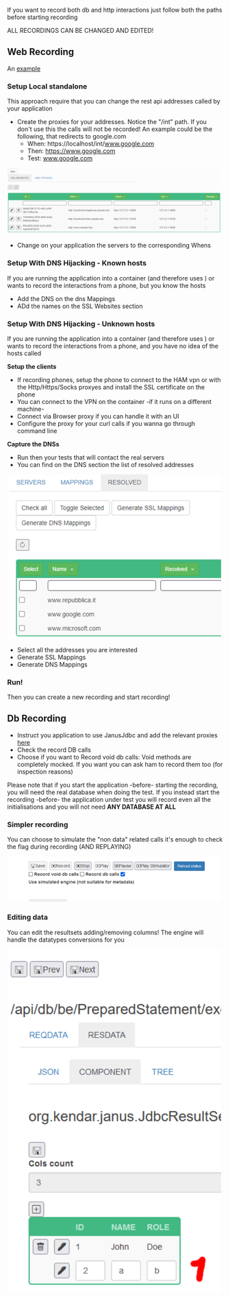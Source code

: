 
If you want to record both db and http interactions just follow both the paths before
starting recording

ALL RECORDINGS CAN BE CHANGED AND EDITED!

## Web Recording

An [example](../../generated/localsample.md) 

### Setup Local standalone

This approach require that you can change the rest api addresses called by your application

* Create the proxies for your addresses. Notice the "/int" path. If you don't use this the calls will not be recorded! An example could be the following, that redirects to google.com
  * When: https://localhost/int/www.google.com
  * Then: https://www.google.com
  * Test: www.google.com

 <img src="../../images/ham_proxies.gif" width="500"/>

* Change on your application the servers to the corresponding Whens

### Setup With DNS Hijacking - Known hosts

If you are running the application into a container (and therefore uses ) or wants to record
the interactions from a phone, but you know the hosts

* Add the DNS on the dns Mappings
* ADd the names on the SSL Websites section

### Setup With DNS Hijacking - Unknown hosts

If you are running the application into a container (and therefore uses ) or wants to record
the interactions from a phone, and you have no idea of the hosts called

<B>Setup the clients</b>

* If recording phones, setup the phone to connect to the HAM vpn or with the Http/Https/Socks proxyes and install the SSL certificate on the phone
* You can connect to the VPN on the container -if it runs on a different machine-
* Connect via Browser proxy if you can handle it with an UI
* Configure the proxy for your curl calls if you wanna go through command line

<b>Capture the DNSs</b>

* Run then your tests that will contact the real servers
* You can find on the DNS section the list of resolved addresses


 <img src="../../images/dns_resolved_android.gif" width="500"/>

* Select all the addresses you are interested
* Generate SSL Mappings
* Generate DNS Mappings

### Run!

Then you can create a new recording and start recording!

## Db Recording

* Instruct you application to use JanusJdbc and add the relevant proxies [here](../../jdbc.md)
* Check the record DB calls
* Choose if you want to Record void db calls: Void methods are completely mocked. If you want you can ask ham to record them too (for inspection reasons)

Please note that if you start the application -before- starting the recording, you will need
the real database when doing the test. If you instead start the recording -before- the
application under test you will record even all the initialisations and you will not need
<B>ANY DATABASE AT ALL</b>

### Simpler recording 

You can choose to simulate the "non data" related calls it's enough to check the flag during recording (AND REPLAYING)

<img alt="Create recording" src="../../images/dbmod_01.gif" width="500"/>

### Editing data

You can edit the resultsets adding/removing columns! The engine will handle the datatypes conversions for you

<img alt="Create recording" src="../../images/dbmod_plugin.gif" width="500"/>

